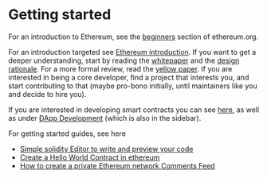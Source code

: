 # Getting started

For an introduction to Ethereum, see the [beginners](https://ethereum.org/beginners/) section of ethereum.org.


For an introduction targeted see [Ethereum introduction](./ethereum-introduction.md). If you want to get a deeper understanding, start by reading the [whitepaper](https://ethereum.org/whitepaper) and the [design rationale](./design-rationale.md). For a more formal review, read the [yellow paper](https://ethereum.github.io/yellowpaper/paper.pdf). If you are interested in being a core developer, find a project that interests you, and start contributing to that (maybe pro-bono initially, until maintainers like you and decide to hire you). 

If you are interested in developing smart contracts you can see [here](https://en.wikipedia.org/wiki/Ethereum#Programming_languages), as well as under [ÐApp Development](./dapp-development.md) (which is also in the sidebar).

For getting started guides, see here

* [Simple solidity Editor to write and preview your code](https://play.ethereum.org/play-editor/) 
* [Create a Hello World Contract in ethereum](https://www.ethereum.org/greeter)
* [How to create a private Ethereum network Comments Feed](https://omarmetwally.wordpress.com/2017/07/25/how-to-create-a-private-ethereum-network/)